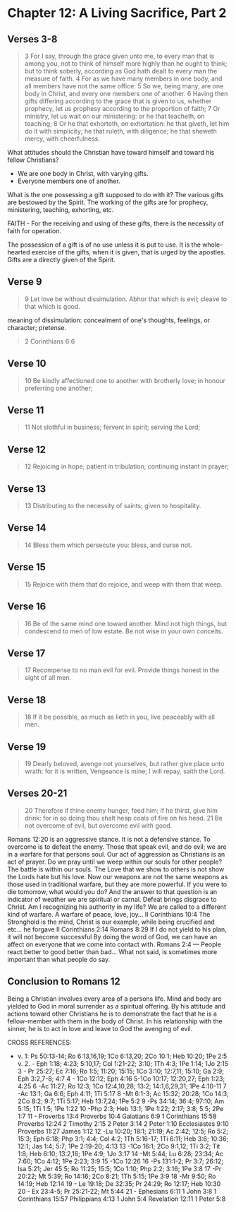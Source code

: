 # Chapter 12: A Living Sacrifice, Part 2

## Verses 3-8

> 3 For I say, through the grace given unto me, to every man that is among you, not to think of himself more highly than he ought to think; but to think soberly, according as God hath dealt to every man the measure of faith. 4 For as we have many members in one body, and all members have not the same office: 5 So we, being many, are one body in Christ, and every one members one of another. 6 Having then gifts differing according to the grace that is given to us, whether prophecy, let us prophesy according to the proportion of faith; 7 Or ministry, let us wait on our ministering: or he that teacheth, on teaching; 8 Or he that exhorteth, on exhortation: he that giveth, let him do it with simplicity; he that ruleth, with diligence; he that sheweth mercy, with cheerfulness.

What attitudes should the Christian have toward himself and toward his fellow Christians?

- We are one body in Christ, with varying gifts.
- Everyone members one of another.

What is the one possessing a gift supposed to do with it? The various gifts are bestowed by the Spirit. The working of the gifts are for prophecy, ministering, teaching, exhorting, etc.

FAITH - For the receiving and using of these gifts, there is the necessity of faith for operation.

The possession of a gift is of no use unless it is put to use. It is the whole-hearted exercise of the gifts, when it is given, that is urged by the apostles. Gifts are a directly given of the Spirit.

## Verse 9

> 9 Let love be without dissimulation. Abhor that which is evil; cleave to that which is good.

meaning of dissimulation: concealment of one's thoughts, feelings, or character; pretense.

> 2 Corinthians 6:6

## Verse 10


> 10 Be kindly affectioned one to another with brotherly love; in honour preferring one another;

## Verse 11


> 11 Not slothful in business; fervent in spirit; serving the Lord;

## Verse 12


> 12 Rejoicing in hope; patient in tribulation; continuing instant in prayer;

## Verse 13


> 13 Distributing to the necessity of saints; given to hospitality.

## Verse 14


> 14 Bless them which persecute you: bless, and curse not.

## Verse 15


> 15 Rejoice with them that do rejoice, and weep with them that weep.

## Verse 16


> 16 Be of the same mind one toward another. Mind not high things, but condescend to men of low estate. Be not wise in your own conceits.

## Verse 17


> 17 Recompense to no man evil for evil. Provide things honest in the sight of all men.

## Verse 18


> 18 If it be possible, as much as lieth in you, live peaceably with all men.

## Verse 19


> 19 Dearly beloved, avenge not yourselves, but rather give place unto wrath: for it is written, Vengeance is mine; I will repay, saith the Lord.

## Verses 20-21


> 20 Therefore if thine enemy hunger, feed him; if he thirst, give him drink: for in so doing thou shalt heap coals of fire on his head. 21 Be not overcome of evil, but overcome evil with good. 

Romans 12:20 is an aggressive stance. It is not a defensive stance. 
To overcome is to defeat the enemy. Those that speak evil, and do evil; we are in a warfare for that persons soul. 
Our act of aggression as Christians is an act of prayer. 
Do we pray until we weep within our souls for other people? The battle is within our souls. The Love that we show to others is not show the Lords hate but his love. Now our weapons are not the same weapons as those used in traditional warfare, but they are more powerful. 
If you were to die tomorrow, what would you do? And the answer to that question is an indicator of weather we are spiritual or carnal. 
Defeat brings disgrace to Christ. Am I recognizing his authority in my life? 
We are called to a different kind of warfare. A warfare of peace, love, joy&hellip; 
II Corinthians 10:4
The Stronghold is the mind, 
Christ is our example, while being crucified and etc&hellip; he forgave 
II Corinthians 2:14
Romans 8:29 If I do not yield to his plan, it will not become successful
By doing the word of God, we can have an affect on everyone that we come into contact with. 
Romans 2:4 &mdash; People react better to good better than bad&hellip;
What not said, is sometimes more important than what people do say. 

## Conclusion to Romans 12

Being a Christian involves every area of a persons life. Mind and body are yielded to God in moral surrender as a spiritual offering. By his attitude and actions toward other Christians he is to demonstrate the fact that he is a fellow-member with them in the body of Christ. In his relationship with the sinner, he is to act in love and leave to God the avenging of evil.

CROSS REFERENCES: 

- v. 1: Ps 50:13-14; Ro 6:13,16,19; 1Co 6:13,20; 2Co 10:1; Heb 10:20; 1Pe 2:5
v. 2. - Eph 1:18; 4:23; 5:10,17; Col 1:21-22; 3:10; 1Th 4:3; 1Pe 1:14; 1Jo 2:15
 3 - Pr 25:27; Ec 7:16; Ro 1:5; 11:20; 15:15; 1Co 3:10; 12:7,11; 15:10; Ga 2:9; Eph 3:2,7-8; 4:7
 4 - 1Co 12:12; Eph 4:16
 5-1Co 10:17; 12:20,27; Eph 1:23; 4:25
 6 -Ac 11:27; Ro 12:3; 1Co 12:4,10,28; 13:2; 14:1,6,29,31; 1Pe 4:10-11
 7 -Ac 13:1; Ga 6:6; Eph 4:11; 1Ti 5:17
 8 -Mt 6:1-3; Ac 15:32; 20:28; 1Co 14:3; 2Co 8:2; 9:7; 1Ti 5:17; Heb 13:7,24; 1Pe 5:2
 9 -Ps 34:14; 36:4; 97:10; Am 5:15; 1Ti 1:5; 1Pe 1:22
 10 -Php 2:3; Heb 13:1; 1Pe 1:22; 2:17; 3:8; 5:5; 2Pe 1:7
 11 - Proverbs 13:4 Proverbs 10:4 Galatians 6:9 1 Corinthians 15:58 Proverbs 12:24 2 Timothy 2:15 2 Peter 3:14 2 Peter 1:10 Ecclesiastes 9:10 Proverbs 11:27 James 1:12 
 12 -Lu 10:20; 18:1; 21:19; Ac 2:42; 12:5; Ro 5:2; 15:3; Eph 6:18; Php 3:1; 4:4; Col 4:2; 1Th 5:16-17; 1Ti 6:11; Heb 3:6; 10:36; 12:1; Jas 1:4; 5:7; 1Pe 2:19-20; 4:13
 13 -1Co 16:1; 2Co 9:1,12; 1Ti 3:2; Tit 1:8; Heb 6:10; 13:2,16; 1Pe 4:9; 1Jo 3:17
 14 -Mt 5:44; Lu 6:28; 23:34; Ac 7:60; 1Co 4:12; 1Pe 2:23; 3:9
 15 -1Co 12:26
 16 -Ps 131:1-2; Pr 3:7; 26:12; Isa 5:21; Jer 45:5; Ro 11:25; 15:5; 1Co 1:10; Php 2:2; 3:16; 1Pe 3:8
 17 -Pr 20:22; Mt 5:39; Ro 14:16; 2Co 8:21; 1Th 5:15; 1Pe 3:9
 18 -Mr 9:50; Ro 14:19; Heb 12:14
 19 - Le 19:18; De 32:35; Pr 24:29; Ro 12:17; Heb 10:30
 20 - Ex 23:4-5; Pr 25:21-22; Mt 5:44
 21 - Ephesians 6:11 1 John 3:8 1 Corinthians 15:57 Philippians 4:13 1 John 5:4 Revelation 12:11 1 Peter 5:8 
